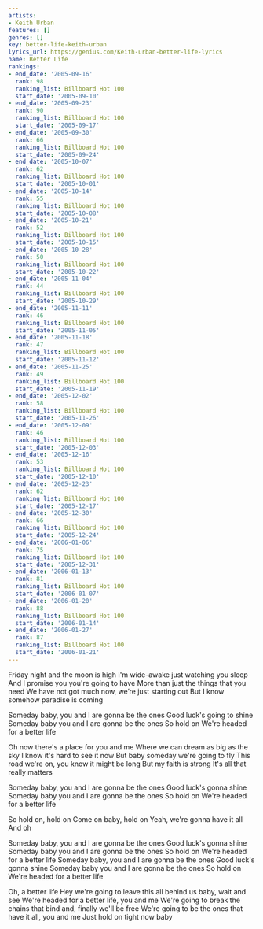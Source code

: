 ```yaml
---
artists:
- Keith Urban
features: []
genres: []
key: better-life-keith-urban
lyrics_url: https://genius.com/Keith-urban-better-life-lyrics
name: Better Life
rankings:
- end_date: '2005-09-16'
  rank: 98
  ranking_list: Billboard Hot 100
  start_date: '2005-09-10'
- end_date: '2005-09-23'
  rank: 90
  ranking_list: Billboard Hot 100
  start_date: '2005-09-17'
- end_date: '2005-09-30'
  rank: 66
  ranking_list: Billboard Hot 100
  start_date: '2005-09-24'
- end_date: '2005-10-07'
  rank: 62
  ranking_list: Billboard Hot 100
  start_date: '2005-10-01'
- end_date: '2005-10-14'
  rank: 55
  ranking_list: Billboard Hot 100
  start_date: '2005-10-08'
- end_date: '2005-10-21'
  rank: 52
  ranking_list: Billboard Hot 100
  start_date: '2005-10-15'
- end_date: '2005-10-28'
  rank: 50
  ranking_list: Billboard Hot 100
  start_date: '2005-10-22'
- end_date: '2005-11-04'
  rank: 44
  ranking_list: Billboard Hot 100
  start_date: '2005-10-29'
- end_date: '2005-11-11'
  rank: 46
  ranking_list: Billboard Hot 100
  start_date: '2005-11-05'
- end_date: '2005-11-18'
  rank: 47
  ranking_list: Billboard Hot 100
  start_date: '2005-11-12'
- end_date: '2005-11-25'
  rank: 49
  ranking_list: Billboard Hot 100
  start_date: '2005-11-19'
- end_date: '2005-12-02'
  rank: 58
  ranking_list: Billboard Hot 100
  start_date: '2005-11-26'
- end_date: '2005-12-09'
  rank: 46
  ranking_list: Billboard Hot 100
  start_date: '2005-12-03'
- end_date: '2005-12-16'
  rank: 53
  ranking_list: Billboard Hot 100
  start_date: '2005-12-10'
- end_date: '2005-12-23'
  rank: 62
  ranking_list: Billboard Hot 100
  start_date: '2005-12-17'
- end_date: '2005-12-30'
  rank: 66
  ranking_list: Billboard Hot 100
  start_date: '2005-12-24'
- end_date: '2006-01-06'
  rank: 75
  ranking_list: Billboard Hot 100
  start_date: '2005-12-31'
- end_date: '2006-01-13'
  rank: 81
  ranking_list: Billboard Hot 100
  start_date: '2006-01-07'
- end_date: '2006-01-20'
  rank: 88
  ranking_list: Billboard Hot 100
  start_date: '2006-01-14'
- end_date: '2006-01-27'
  rank: 87
  ranking_list: Billboard Hot 100
  start_date: '2006-01-21'
---
```

Friday night and the moon is high
I'm wide-awake just watching you sleep
And I promise you you're going to have
More than just the things that you need
We have not got much now, we’re just starting out
But I know somehow paradise is coming


Someday baby, you and I are gonna be the ones
Good luck's going to shine
Someday baby you and I are gonna be the ones
So hold on
We're headed for a better life


Oh now there's a place for you and me
Where we can dream as big as the sky
I know it's hard to see it now
But baby someday we're going to fly
This road we're on, you know it might be long
But my faith is strong
It's all that really matters


Someday baby, you and I are gonna be the ones
Good luck's gonna shine
Someday baby you and I are gonna be the ones
So hold on
We're headed for a better life


So hold on, hold on
Come on baby, hold on
Yeah, we're gonna have it all
And oh


Someday baby, you and I are gonna be the ones
Good luck's gonna shine
Someday baby you and I are gonna be the ones
So hold on
We're headed for a better life
Someday baby, you and I are gonna be the ones
Good luck's gonna shine
Someday baby you and I are gonna be the ones
So hold on
We're headed for a better life


Oh, a better life
Hey we're going to leave this all behind us baby, wait and see
We're headed for a better life, you and me
We're going to break the chains that bind and, finally we'll be free
We're going to be the ones that have it all, you and me
Just hold on tight now baby
